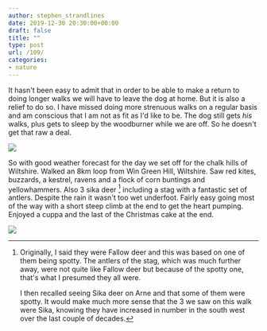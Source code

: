 ```yaml
---
author: stephen_strandlines
date: 2019-12-30 20:30:00+00:00
draft: false
title: ""
type: post
url: /109/
categories:
- nature
---
```


It hasn't been easy to admit that in order to be able to make a return to doing longer walks we will have to leave the dog at home. But it is also a relief to do so. I have missed doing more strenuous walks on a regular basis and am conscious that I am not as fit as I'd like to be. The dog still gets *his* walks, plus gets to sleep by the woodburner while we are off. So he doesn't get that raw a deal.

![](https://www.strandlines.blog/uploads/2019/a95b16b3c4.jpg)


So with good weather forecast for the day we set off for the chalk hills of Wiltshire. Walked an 8km loop from Win Green Hill, Wiltshire. Saw red kites, buzzards, a kestrel, ravens and a flock of corn buntings and yellowhammers. Also 3 sika deer [^1] including a stag with a fantastic set of antlers. Despite the rain it wasn't too wet underfoot. Fairly easy going most of the way with a short steep climb at the end to get the heart pumping. Enjoyed a cuppa and the last of the Christmas cake at the end.

![](https://www.strandlines.blog/uploads/2019/b270e0634b.jpg)


[^1]: Originally, I said they were Fallow deer and this was based on one of them being spotty. The antlers of the stag, which was much further away, were not quite like Fallow deer but because of the spotty one, that's what I presumed they all were. 

	I then recalled seeing Sika deer on Arne and that some of them were spotty. It would make much more sense that the 3 we saw on this walk were Sika, knowing they have increased in number in the south west over the last couple of decades.
